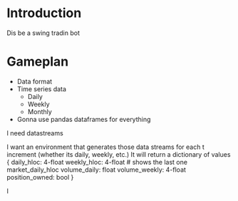 # Introduction

Dis be a swing tradin bot

# Gameplan

- Data format
- Time series data
  - Daily
  - Weekly
  - Monthly
- Gonna use pandas dataframes for everything

I need datastreams

I want an environment that generates those data streams for each t increment (whether its daily, weekly, etc.)
It will return a dictionary of values {
  daily_hloc: 4-float
  weekly_hloc: 4-float # shows the last one
  market_daily_hloc
  volume_daily: float
  volume_weekly: 4-float
  position_owned: bool
}

I
